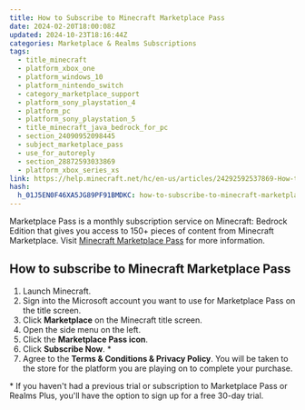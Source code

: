 ```yaml
---
title: How to Subscribe to Minecraft Marketplace Pass
date: 2024-02-20T18:00:08Z
updated: 2024-10-23T18:16:44Z
categories: Marketplace & Realms Subscriptions
tags:
  - title_minecraft
  - platform_xbox_one
  - platform_windows_10
  - platform_nintendo_switch
  - category_marketplace_support
  - platform_sony_playstation_4
  - platform_pc
  - platform_sony_playstation_5
  - title_minecraft_java_bedrock_for_pc
  - section_24090952098445
  - subject_marketplace_pass
  - use_for_autoreply
  - section_28872593033869
  - platform_xbox_series_xs
link: https://help.minecraft.net/hc/en-us/articles/24292592537869-How-to-Subscribe-to-Minecraft-Marketplace-Pass
hash:
  h_01J5EN0F46XA5JG89PF91BMDKC: how-to-subscribe-to-minecraft-marketplace-pass
---
```


Marketplace Pass is a monthly subscription service on Minecraft: Bedrock Edition that gives you access to 150+ pieces of content from Minecraft Marketplace. Visit [Minecraft Marketplace Pass](https://www.minecraft.net/en-us/marketplace/marketplace-pass) for more information.

## How to subscribe to Minecraft Marketplace Pass

1.  Launch Minecraft.
2.  Sign into the Microsoft account you want to use for Marketplace Pass on the title screen.
3.  Click **Marketplace** on the Minecraft title screen.
4.  Open the side menu on the left.
5.  Click the **Marketplace Pass icon**.
6.  Click **Subscribe Now**. \*
7.  Agree to the **Terms & Conditions & Privacy Policy**. You will be taken to the store for the platform you are playing on to complete your purchase.

\* If you haven't had a previous trial or subscription to Marketplace Pass or Realms Plus, you'll have the option to sign up for a free 30-day trial.
